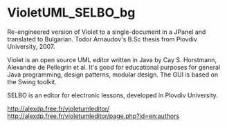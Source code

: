 # VioletUML_SELBO_bg
Re-engineered version of Violet to a single-document in a JPanel and translated to Bulgarian. Todor Arnaudov's B.Sc thesis from Plovdiv University, 2007.

Violet is an open source UML editor written in Java by Cay S. Horstmann, Alexandre de Pellegrin et al. It's good for educational purposes for general Java programming, design patterns, modular design. The GUI is based on the Swing toolkit.

SELBO is an editor for electronic lessons, developed in Plovdiv University.

http://alexdp.free.fr/violetumleditor/
http://alexdp.free.fr/violetumleditor/page.php?id=en:authors
